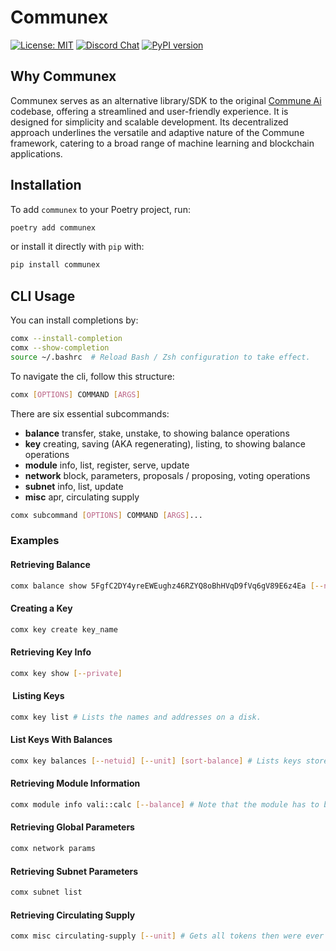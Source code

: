 # Communex

[![License: MIT](https://img.shields.io/badge/License-MIT-yellow.svg)](https://opensource.org/licenses/MIT)
[![Discord Chat](https://img.shields.io/badge/discord-join%20chat-blue.svg)](https://discord.com/invite/DgjvQXvhqf)
[![PyPI version](https://badge.fury.io/py/communex.svg)](https://pypi.org/project/communex/)

## Why Communex

Communex serves as an alternative library/SDK to the original [Commune
Ai](https://github.com/commune-ai/commune) codebase, offering a streamlined and
user-friendly experience. It is designed for simplicity and scalable development. Its
decentralized approach underlines the versatile and adaptive nature of the
Commune framework, catering to a broad range of machine learning and blockchain
applications.

## Installation

To add `communex` to your Poetry project, run:

```sh
poetry add communex
```

or install it directly with `pip` with:

```sh
pip install communex
```

## CLI Usage

You can install completions by:

```sh
comx --install-completion
comx --show-completion
source ~/.bashrc  # Reload Bash / Zsh configuration to take effect.
```

To navigate the cli, follow this structure:

```sh
comx [OPTIONS] COMMAND [ARGS]
```

There are six essential subcommands:

- **balance** transfer, stake, unstake, to showing balance operations
- **key** creating, saving (AKA regenerating), listing, to showing balance operations
- **module** info, list, register, serve, update
- **network** block, parameters, proposals / proposing, voting operations
- **subnet** info, list, update
- **misc** apr, circulating supply

```sh
comx subcommand [OPTIONS] COMMAND [ARGS]...
```

### Examples

#### Retrieving Balance

```sh
comx balance show 5FgfC2DY4yreEWEughz46RZYQ8oBhHVqD9fVq6gV89E6z4Ea [--netuid] [--unit]# Staked, free, total balance.
```

#### Creating a Key

```sh
comx key create key_name
```

#### Retrieving Key Info

```sh
comx key show [--private]
```

####  Listing Keys

```sh
comx key list # Lists the names and addresses on a disk.
```

#### List Keys With Balances

```sh
comx key balances [--netuid] [--unit] [sort-balance] # Lists keys stored on a disk with their balance (staked, free, sum), ability to sort by the different type of balance.
```

#### Retrieving Module Information

```sh
comx module info vali::calc [--balance] # Note that the module has to be registered on the network. Otherwise, an error will be thrown.
```

#### Retrieving Global Parameters

```sh
comx network params
```

#### Retrieving Subnet Parameters

```sh
comx subnet list
```

#### Retrieving Circulating Supply

```sh
comx misc circulating-supply [--unit] # Gets all tokens then were ever emitted - burned
```
